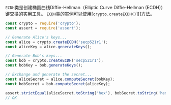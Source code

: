 <!-- YAML
added: v0.11.14
-->

`ECDH`类是创建椭圆曲线Diffie-Hellman（Elliptic Curve Diffie-Hellman (ECDH)）键交换的实用工具。
`ECDH`类的实例可以使用[`crypto.createECDH()`][]方法。

```js
const crypto = require('crypto');
const assert = require('assert');

// Generate Alice's keys...
const alice = crypto.createECDH('secp521r1');
const aliceKey = alice.generateKeys();

// Generate Bob's keys...
const bob = crypto.createECDH('secp521r1');
const bobKey = bob.generateKeys();

// Exchange and generate the secret...
const aliceSecret = alice.computeSecret(bobKey);
const bobSecret = bob.computeSecret(aliceKey);

assert.strictEqual(aliceSecret.toString('hex'), bobSecret.toString('hex'));
// OK
```

